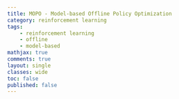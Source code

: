 ```yaml
---
title: MOPO - Model-based Offline Policy Optimization
category: reinforcement learning
tags: 
    - reinforcement learning
    - offline
    - model-based
mathjax: true
comments: true
layout: single
classes: wide
toc: false
published: false
---
```


